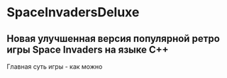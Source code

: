 # SpaceInvadersDeluxe
## Новая улучшенная версия популярной ретро игры Space Invaders на языке C++
Главная суть игры - как можно 
